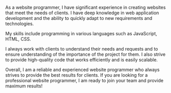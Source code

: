 As a website programmer, I have significant experience in creating websites that meet the needs of clients. I have deep knowledge in web application development and the ability to quickly adapt to new requirements and technologies.

My skills include programming in various languages such as JavaScript, HTML, CSS.

I always work with clients to understand their needs and requests and to ensure understanding of the importance of the project for them. I also strive to provide high-quality code that works efficiently and is easily scalable.

Overall, I am a reliable and experienced website programmer who always strives to provide the best results for clients. If you are looking for a professional website programmer, I am ready to join your team and provide maximum results!
